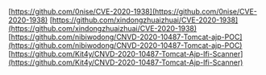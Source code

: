 [https://github.com/0nise/CVE-2020-1938](https://github.com/0nise/CVE-2020-1938)
[https://github.com/xindongzhuaizhuai/CVE-2020-1938](https://github.com/xindongzhuaizhuai/CVE-2020-1938)
[https://github.com/nibiwodong/CNVD-2020-10487-Tomcat-ajp-POC](https://github.com/nibiwodong/CNVD-2020-10487-Tomcat-ajp-POC)
[https://github.com/Kit4y/CNVD-2020-10487-Tomcat-Ajp-lfi-Scanner](https://github.com/Kit4y/CNVD-2020-10487-Tomcat-Ajp-lfi-Scanner)
